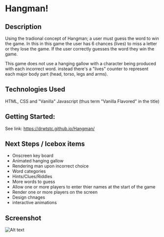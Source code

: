 # Hangman!

## Description
Using the tradional concept of Hangman; a user must guess the word to win the game. In this in this game the user has 6 chances (lives) to miss a letter or they lose the game. If the user correctly guesses the word they win the game.

This game does not use a hanging gallow with a character being produced with each incorrect word. instead there's a "lives" counter to represent each major body part (head, torso, legs and arms).

## Technologies Used
HTML, CSS and "Vanilla" Javascript (thus term "Vanilla Flavored" in the title)

## Getting Started:
See link: https://drwtstc.github.io/Hangman/

## Next Steps / Icebox items
- Onscreen key board
- Animated hanging gallow 
- Rendering man upon incorrect choice
- Word categories
- Hints/Clues/Riddles
- More words to guess
- Allow one or more players to enter thier names at the start of the game
- Render one or more players on the screen
- Design chnages
- interactive animations

## Screenshot
![Alt text](https://i.imgur.com/qr9E2Qs.png "Optional title")
